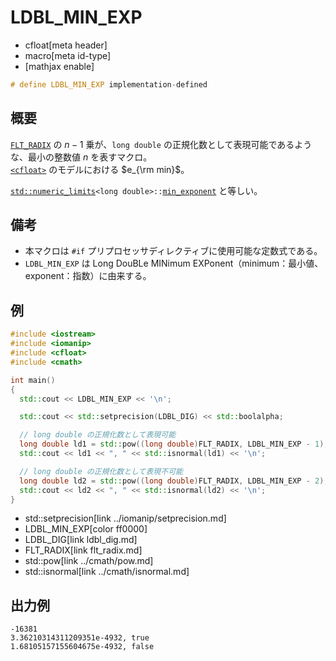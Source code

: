 # LDBL_MIN_EXP
* cfloat[meta header]
* macro[meta id-type]
* [mathjax enable]

```cpp
# define LDBL_MIN_EXP implementation-defined
```

## 概要
[`FLT_RADIX`](flt_radix.md) の $n - 1$ 乗が、`long double` の正規化数として表現可能であるような、最小の整数値 $n$ を表すマクロ。  
[`<cfloat>`](../cfloat.md) のモデルにおける $e_{\rm min}$。

[`std::numeric_limits`](/reference/limits/numeric_limits.md)`<long double>::`[`min_exponent`](/reference/limits/numeric_limits/min_exponent.md) と等しい。


## 備考
- 本マクロは `#if` プリプロセッサディレクティブに使用可能な定数式である。
- `LDBL_MIN_EXP` は Long DouBLe MINimum EXPonent（minimum：最小値、exponent：指数）に由来する。


## 例
```cpp example
#include <iostream>
#include <iomanip>
#include <cfloat>
#include <cmath>

int main()
{
  std::cout << LDBL_MIN_EXP << '\n';

  std::cout << std::setprecision(LDBL_DIG) << std::boolalpha;

  // long double の正規化数として表現可能
  long double ld1 = std::pow((long double)FLT_RADIX, LDBL_MIN_EXP - 1);
  std::cout << ld1 << ", " << std::isnormal(ld1) << '\n';

  // long double の正規化数として表現不可能
  long double ld2 = std::pow((long double)FLT_RADIX, LDBL_MIN_EXP - 2);
  std::cout << ld2 << ", " << std::isnormal(ld2) << '\n';
}
```
* std::setprecision[link ../iomanip/setprecision.md]
* LDBL_MIN_EXP[color ff0000]
* LDBL_DIG[link ldbl_dig.md]
* FLT_RADIX[link flt_radix.md]
* std::pow[link ../cmath/pow.md]
* std::isnormal[link ../cmath/isnormal.md]

## 出力例
```
-16381
3.36210314311209351e-4932, true
1.68105157155604675e-4932, false
```
